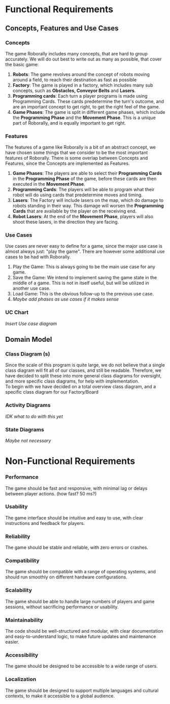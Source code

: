# Functional Requirements
## Concepts, Features and Use Cases
### Concepts
The game Roborally includes many concepts, that are hard to group accurately.
We will do out best to write out as many as possible, that cover the basic game:
<br>
1. __Robots__: The game revolves around the concept of robots moving around a field, to reach their destination as fast as possible
2. __Factory__: The game is played in a factory, which includes many sub concepts, such as __Obstacles, Conveyor Belts__ and __Lasers__.
3. __Programming cards__: Each turn a player programs is made using Programming Cards. These cards predetermine the turn's outcome, and are an important concept to get right, to get the right feel of the game.
4. __Game Phases__: The game is split in different game phases, which include the __Programming Phase__ and the __Movement Phase__. This is a unique part of Roborally, and is equally important to get right.
### Features
The features of a game like Roborally is a bit of an abstract concept, we have chosen some things that we consider to be the most important features of Roborally. There is some overlap between Concepts and Features, since the Concepts are implemented as Features.
1. __Game Phases__: The players are able to select their __Programming Cards__ in the __Programming Phase__ of the game, before these cards are then executed in the __Movement Phase__.
2. __Programming Cards__: The players will be able to program what their robot will do using cards that predetermine moves and timing.
3. __Lasers__: The Factory will include lasers on the map, which do damage to robots standing in their way. This damage will worsen the __Programming Cards__ that are available by the player on the receiving end.
4. __Robot Lasers__: At the end of the __Movement Phase__, players will also shoot these lasers, in the direction they are facing.
### Use Cases
Use cases are never easy to define for a game, since the major use case is almost always just: "play the game". There are however some additional use cases to be had with Roborally.
1. Play the Game: This is always going to be the main use case for any game.
2. Save the Game: We intend to implement saving the game state in the middle of a game. This is not in itself useful, but will be utilized in another use case.
3. Load Game: This is the obvious follow-up to the previous use case.
4. _Maybe add phases as use cases if it makes sense_
### UC Chart
_Insert Use case diagram_
## Domain Model
### Class Diagram (s)
Since the scale of this program is quite large, we do not believe that a single class diagram will fit all of our classes, and still be readable. Therefore, we have decided to split these into more general class diagrams for oversight, and more specific class diagrams, for help with implementation.
<br>
To begin with we have decided on a total overview class diagram, and a specific class diagram for our Factory/Board

### Activity Diagrams
_IDK what to do with this yet_
### State Diagrams
_Maybe not necessary_
# Non-Functional Requirements

### Performance
The game should be fast and responsive, with minimal lag or delays between player actions. (how fast? 50 ms?)
### Usability
The game interface should be intuitive and easy to use, with clear instructions and feedback for players.
### Reliability
The game should be stable and reliable, with zero errors or crashes.
### Compatibility
The game should be compatible with a range of operating systems, and should run smoothly on different hardware configurations.
### Scalability
The game should be able to handle large numbers of players and game sessions, without sacrificing performance or usability.
### Maintainability
The code should be well-structured and modular, with clear documentation and easy-to-understand logic, to make future updates and maintenance easier.
### Accessibility
The game should be designed to be accessible to a wide range of users.
### Localization
The game should be designed to support multiple languages and cultural contexts, to make it accessible to a global audience.


